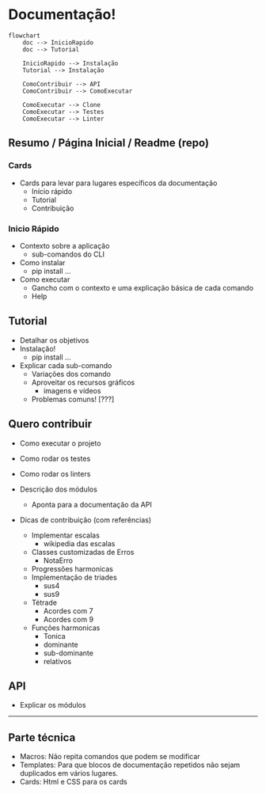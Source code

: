 # Documentação!

```mermaid
flowchart
    doc --> InicioRapido
    doc --> Tutorial
    
    InicioRapido --> Instalação
    Tutorial --> Instalação

    ComoContribuir --> API
    ComoContribuir --> ComoExecutar

    ComoExecutar --> Clone
    ComoExecutar --> Testes
    ComoExecutar --> Linter
```
## Resumo / Página Inicial / Readme (repo)
### Cards
- Cards para levar para lugares específicos da documentação
    - Início rápido
    - Tutorial
    - Contribuição

### Inicio Rápido
- Contexto sobre a aplicação
    - sub-comandos do CLI
- Como instalar
    - pip install ...
- Como executar
    - Gancho com o contexto e uma explicação básica de cada comando
    - Help
## Tutorial
- Detalhar os objetivos
- Instalação!
    - pip install ...
- Explicar cada sub-comando
    - Variações dos comando
    - Aproveitar os recursos gráficos
        - imagens e vídeos
    - Problemas comuns! [???]

## Quero contribuir
- Como executar o projeto
- Como rodar os testes
- Como rodar os linters
- Descrição dos módulos
    - Aponta para a documentação da API

- Dicas de contribuição (com referências)
    - Implementar escalas
        - wikipedia das escalas
    - Classes customizadas de Erros
        - NotaErro
    - Progressões harmonicas
    - Implementação de triades
        - sus4
        - sus9
    - Tétrade
        - Acordes com 7
        - Acordes com 9
    - Funções harmonicas
        - Tonica
        - dominante
        - sub-dominante
        - relativos

 ## API
 - Explicar os módulos       

 ---
 ## Parte técnica

 - Macros: Não repita comandos que podem se modificar
 - Templates: Para que blocos de documentação repetidos não sejam duplicados em vários lugares.
 - Cards: Html e CSS para os cards